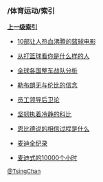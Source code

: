 ### /体育运动/索引


**[上一级索引]()**

- [10部让人热血沸腾的篮球电影](/体育运动/10部让人热血沸腾的篮球电影)

- [从打篮球看你是什么样的人](/体育运动/从打篮球看你是什么样的人)

- [全球各国整车战队分析](/体育运动/全球各国整车战队分析)

- [勒布朗无与伦比的信念](/体育运动/勒布朗无与伦比的信念)

- [员工领导后卫论](/体育运动/员工领导后卫论)

- [坚韧执着冷静的科比](/体育运动/坚韧执着冷静的科比)

- [恩比德说的相信过程是什么](/体育运动/恩比德说的相信过程是什么)

- [麦迪全纪录](/体育运动/麦迪全纪录)

- [麦迪式的10000个小时](/体育运动/麦迪式的10000个小时)


<font size=2 color='grey'> [@TsingChan](http://www.9ong.com/) </font>

